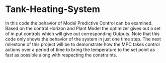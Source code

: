 # Tank-Heating-System
In this code the behavior of Model Predictive Control can be examined. Based on the control Horizon and Plant Model the optimizer gives out a set of in put controls which will give out corresponding Outputs. Note that this code only shows the behavior of the system in just one time step.
The next milestone of this project will be to demonstrate how the MPC takes control actions over a period of time to bring the temperature to the set point as fast as possible along with respecting the constraints.

